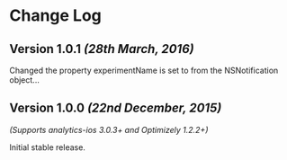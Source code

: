 Change Log
==========

Version 1.0.1 *(28th March, 2016)*
-------------------------------------------
Changed the property experimentName is set to from the NSNotification object...

Version 1.0.0 *(22nd December, 2015)*
-------------------------------------------
*(Supports analytics-ios 3.0.3+ and Optimizely 1.2.2+)*

Initial stable release.

